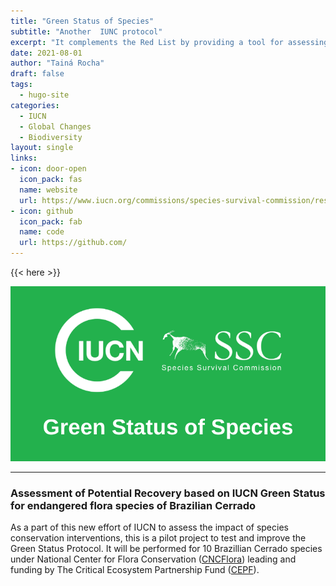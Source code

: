 ```yaml
---
title: "Green Status of Species"
subtitle: "Another  IUNC protocol"
excerpt: "It complements the Red List by providing a tool for assessing the recovery of species’ populations and measuring their conservation success. In 2020, Green Status of Species assessments became an optional part of Red List assessments."
date: 2021-08-01
author: "Tainá Rocha"
draft: false
tags:
  - hugo-site
categories:
  - IUCN
  - Global Changes
  - Biodiversity
layout: single
links:
- icon: door-open
  icon_pack: fas
  name: website
  url: https://www.iucn.org/commissions/species-survival-commission/resources/iucn-green-status-species
- icon: github
  icon_pack: fab
  name: code
  url: https://github.com/
---
```


{{< here >}}

![Green Status](featured-hex.png)

---

### Assessment of Potential Recovery based on IUCN Green Status for endangered flora species of Brazilian Cerrado 

As a part of this new effort of IUCN to assess the impact of species conservation interventions, this is a pilot project to test and improve the Green Status Protocol. It will be performed for 10 Brazillian Cerrado species under National Center for Flora Conservation ([CNCFlora](http://cncflora.jbrj.gov.br/portal)) leading and funding by The Critical Ecosystem Partnership Fund ([CEPF](https://www.cepf.net/)). 

